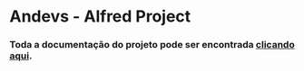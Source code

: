 # Andevs - Alfred Project

### Toda a documentação do projeto pode ser encontrada [clicando aqui](https://2023m8t2-inteli.github.io/andevs/docs/intro).